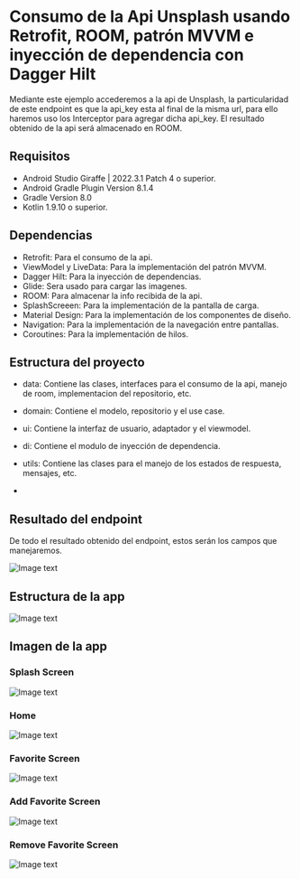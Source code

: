# Consumo de la Api Unsplash usando Retrofit, ROOM, patrón MVVM e inyección de dependencia con Dagger Hilt
Mediante este ejemplo accederemos a la api de Unsplash, la particularidad de este endpoint es que la api_key esta al final de la misma url, para ello haremos uso los Interceptor para agregar dicha api_key. El resultado obtenido de la api será almacenado en ROOM.

## Requisitos

- Android Studio Giraffe | 2022.3.1 Patch 4 o superior.
- Android Gradle Plugin Version 8.1.4
- Gradle Version 8.0
- Kotlin 1.9.10 o superior.

## Dependencias

- Retrofit: Para el consumo de la api.
- ViewModel y LiveData: Para la implementación del patrón MVVM.
- Dagger Hilt: Para la inyección de dependencias.
- Glide: Sera usado para cargar las imagenes.
- ROOM: Para almacenar la info recibida de la api.
- SplashScreeen: Para la implementación de la pantalla de carga.
- Material Design: Para la implementación de los componentes de diseño.
- Navigation: Para la implementación de la navegación entre pantallas.
- Coroutines: Para la implementación de hilos.


## Estructura del proyecto

- data: Contiene las clases, interfaces para el consumo de la api, manejo de room, implementacion del repositorio, etc.
- domain: Contiene el modelo, repositorio y el use case.
- ui: Contiene la interfaz de usuario, adaptador y el viewmodel.
- di: Contiene el modulo de inyección de dependencia.
- utils: Contiene las clases para el manejo de los estados de respuesta, mensajes, etc.

- 

## Resultado del endpoint
De todo el resultado obtenido del endpoint, estos serán los campos que manejaremos.

![Image text](https://github.com/programadorescs/ApiRestUnsplash/blob/master/app/src/main/assets/respuesta_json.png)

## Estructura de la app
![Image text](https://github.com/programadorescs/ApiRestUnsplash/blob/master/app/src/main/assets/estructura_app.png)

## Imagen de la app

### Splash Screen
![Image text](https://github.com/EliasMP07/rickandmorty-api-clean_architecture-mvvm-retrofit-hilt-room/blob/main/app/src/main/assets/splashScreen.jpg)

### Home
![Image text](https://github.com/EliasMP07/rickandmorty-api-clean_architecture-mvvm-retrofit-hilt-room/blob/main/app/src/main/assets/home.jpg)

### Favorite Screen
![Image text](https://github.com/EliasMP07/rickandmorty-api-clean_architecture-mvvm-retrofit-hilt-room/blob/main/app/src/main/assets/favoritescreen.jpg)

### Add Favorite Screen
![Image text](https://github.com/EliasMP07/rickandmorty-api-clean_architecture-mvvm-retrofit-hilt-room/blob/main/app/src/main/assets/addFavoriteCharacter.jpg)

### Remove Favorite Screen
![Image text](https://github.com/EliasMP07/rickandmorty-api-clean_architecture-mvvm-retrofit-hilt-room/blob/main/app/src/main/assets/removefavoriteCharacter.jpg)